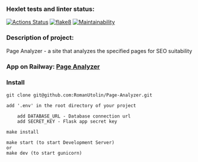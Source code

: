 ### Hexlet tests and linter status:
[![Actions Status](https://github.com/RomanUtolin/python-project-83/workflows/hexlet-check/badge.svg)](https://github.com/RomanUtolin/python-project-83/actions)
[![flake8](https://github.com/RomanUtolin/python-project-83/actions/workflows/flake8.yml/badge.svg)](https://github.com/RomanUtolin/python-project-83/actions/workflows/flake8.yml)
[![Maintainability](https://api.codeclimate.com/v1/badges/01bc8c84e510be5582d9/maintainability)](https://codeclimate.com/github/RomanUtolin/python-project-83/maintainability)
### Description of project:
Page Analyzer - a site that analyzes the specified pages for SEO suitability
### App on Railway: [Page Analyzer](https://python-project-83-production-481c.up.railway.app/)
### Install 

````
git clone git@github.com:RomanUtolin/Page-Analyzer.git
````
````
add '.env' in the root directory of your project

    add DATABASE_URL - Database connection url
    add SECRET_KEY - Flask app secret key
````
````
make install
````
````
make start (to start Development Server)
or
make dev (to start gunicorn)
````
